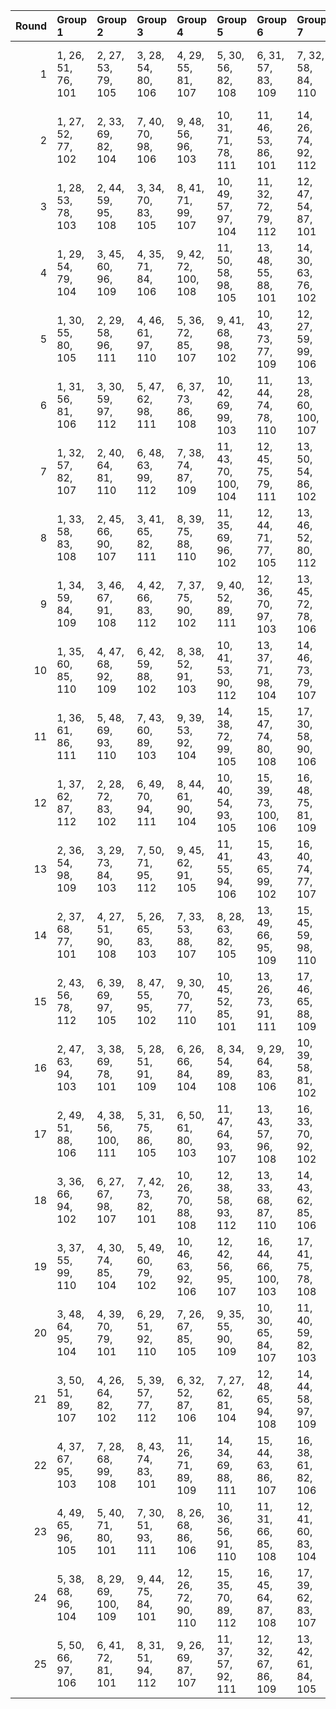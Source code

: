 |   Round | Group 1            | Group 2             | Group 3            | Group 4             | Group 5              | Group 6              | Group 7              | Group 8             | Group 9             | Group 10             | Group 11             | Group 12             | Group 13       | Group 14       | Group 15       | Group 16       | Group 17        | Group 18       | Group 19        | Group 20       | Group 21       | Group 22        | Group 23        | Group 24       | Group 25       |
|--------:|:-------------------|:--------------------|:-------------------|:--------------------|:---------------------|:---------------------|:---------------------|:--------------------|:--------------------|:---------------------|:---------------------|:---------------------|:---------------|:---------------|:---------------|:---------------|:----------------|:---------------|:----------------|:---------------|:---------------|:----------------|:----------------|:---------------|:---------------|
|       1 | 1, 26, 51, 76, 101 | 2, 27, 53, 79, 105  | 3, 28, 54, 80, 106 | 4, 29, 55, 81, 107  | 5, 30, 56, 82, 108   | 6, 31, 57, 83, 109   | 7, 32, 58, 84, 110   | 8, 33, 59, 85, 111  | 9, 34, 60, 86, 112  | 23, 48, 74, 100, 102 | 24, 49, 75, 77, 103  | 25, 50, 52, 78, 104  | 10, 35, 61, 87 | 11, 36, 62, 88 | 12, 37, 63, 89 | 13, 38, 64, 90 | 14, 39, 65, 91  | 15, 40, 66, 92 | 16, 41, 67, 93  | 17, 42, 68, 94 | 18, 43, 69, 95 | 19, 44, 70, 96  | 20, 45, 71, 97  | 21, 46, 72, 98 | 22, 47, 73, 99 |
|       2 | 1, 27, 52, 77, 102 | 2, 33, 69, 82, 104  | 7, 40, 70, 98, 106 | 9, 48, 56, 96, 103  | 10, 31, 71, 78, 111  | 11, 46, 53, 86, 101  | 14, 26, 74, 92, 112  | 18, 47, 66, 89, 110 | 19, 41, 64, 85, 109 | 21, 35, 59, 100, 105 | 23, 50, 55, 93, 108  | 25, 43, 58, 94, 107  | 3, 44, 57, 79  | 4, 32, 54, 88  | 5, 29, 63, 90  | 6, 38, 65, 95  | 8, 45, 73, 81   | 12, 28, 61, 76 | 13, 36, 51, 99  | 15, 49, 67, 87 | 16, 42, 62, 97 | 17, 37, 72, 91  | 20, 39, 60, 84  | 22, 34, 75, 80 | 24, 30, 68, 83 |
|       3 | 1, 28, 53, 78, 103 | 2, 44, 59, 95, 108  | 3, 34, 70, 83, 105 | 8, 41, 71, 99, 107  | 10, 49, 57, 97, 104  | 11, 32, 72, 79, 112  | 12, 47, 54, 87, 101  | 19, 48, 67, 90, 111 | 20, 42, 65, 86, 110 | 21, 40, 61, 85, 102  | 22, 36, 60, 77, 106  | 24, 27, 56, 94, 109  | 4, 45, 58, 80  | 5, 33, 55, 89  | 6, 30, 64, 91  | 7, 39, 66, 96  | 9, 46, 74, 82   | 13, 29, 62, 76 | 14, 37, 51, 100 | 15, 26, 75, 93 | 16, 50, 68, 88 | 17, 43, 63, 98  | 18, 38, 73, 92  | 23, 35, 52, 81 | 25, 31, 69, 84 |
|       4 | 1, 29, 54, 79, 104 | 3, 45, 60, 96, 109  | 4, 35, 71, 84, 106 | 9, 42, 72, 100, 108 | 11, 50, 58, 98, 105  | 13, 48, 55, 88, 101  | 14, 30, 63, 76, 102  | 20, 49, 68, 91, 112 | 21, 43, 66, 87, 111 | 22, 41, 62, 86, 103  | 23, 37, 61, 78, 107  | 25, 28, 57, 95, 110  | 2, 32, 70, 85  | 5, 46, 59, 81  | 6, 34, 56, 90  | 7, 31, 65, 92  | 8, 40, 67, 97   | 10, 47, 75, 83 | 12, 33, 73, 80  | 15, 38, 51, 77 | 16, 26, 52, 94 | 17, 27, 69, 89  | 18, 44, 64, 99  | 19, 39, 74, 93 | 24, 36, 53, 82 |
|       5 | 1, 30, 55, 80, 105 | 2, 29, 58, 96, 111  | 4, 46, 61, 97, 110 | 5, 36, 72, 85, 107  | 9, 41, 68, 98, 102   | 10, 43, 73, 77, 109  | 12, 27, 59, 99, 106  | 14, 49, 56, 89, 101 | 15, 31, 64, 76, 103 | 22, 44, 67, 88, 112  | 23, 42, 63, 87, 104  | 24, 38, 62, 79, 108  | 3, 33, 71, 86  | 6, 47, 60, 82  | 7, 35, 57, 91  | 8, 32, 66, 93  | 11, 48, 52, 84  | 13, 34, 74, 81 | 16, 39, 51, 78  | 17, 26, 53, 95 | 18, 28, 70, 90 | 19, 45, 65, 100 | 20, 40, 75, 94  | 21, 50, 69, 92 | 25, 37, 54, 83 |
|       6 | 1, 31, 56, 81, 106 | 3, 30, 59, 97, 112  | 5, 47, 62, 98, 111 | 6, 37, 73, 86, 108  | 10, 42, 69, 99, 103  | 11, 44, 74, 78, 110  | 13, 28, 60, 100, 107 | 15, 50, 57, 90, 101 | 16, 32, 65, 76, 104 | 19, 29, 71, 91, 102  | 24, 43, 64, 88, 105  | 25, 39, 63, 80, 109  | 2, 38, 55, 84  | 4, 34, 72, 87  | 7, 48, 61, 83  | 8, 36, 58, 92  | 9, 33, 67, 94   | 12, 49, 53, 85 | 14, 35, 75, 82  | 17, 40, 51, 79 | 18, 26, 54, 96 | 20, 46, 66, 77  | 21, 41, 52, 95  | 22, 27, 70, 93 | 23, 45, 68, 89 |
|       7 | 1, 32, 57, 82, 107 | 2, 40, 64, 81, 110  | 6, 48, 63, 99, 112 | 7, 38, 74, 87, 109  | 11, 43, 70, 100, 104 | 12, 45, 75, 79, 111  | 13, 50, 54, 86, 102  | 14, 29, 61, 77, 108 | 16, 27, 58, 91, 101 | 17, 33, 66, 76, 105  | 20, 30, 72, 92, 103  | 25, 44, 65, 89, 106  | 3, 39, 56, 85  | 4, 31, 60, 98  | 5, 35, 73, 88  | 8, 49, 62, 84  | 9, 37, 59, 93   | 10, 34, 68, 95 | 15, 36, 52, 83  | 18, 41, 51, 80 | 19, 26, 55, 97 | 21, 47, 67, 78  | 22, 42, 53, 96  | 23, 28, 71, 94 | 24, 46, 69, 90 |
|       8 | 1, 33, 58, 83, 108 | 2, 45, 66, 90, 107  | 3, 41, 65, 82, 111 | 8, 39, 75, 88, 110  | 11, 35, 69, 96, 102  | 12, 44, 71, 77, 105  | 13, 46, 52, 80, 112  | 14, 27, 55, 87, 103 | 15, 30, 62, 78, 109 | 17, 28, 59, 92, 101  | 18, 34, 67, 76, 106  | 21, 31, 73, 93, 104  | 4, 40, 57, 86  | 5, 32, 61, 99  | 6, 36, 74, 89  | 7, 49, 64, 100 | 9, 50, 63, 85   | 10, 38, 60, 94 | 16, 37, 53, 84  | 19, 42, 51, 81 | 20, 26, 56, 98 | 22, 48, 68, 79  | 23, 43, 54, 97  | 24, 29, 72, 95 | 25, 47, 70, 91 |
|       9 | 1, 34, 59, 84, 109 | 3, 46, 67, 91, 108  | 4, 42, 66, 83, 112 | 7, 37, 75, 90, 102  | 9, 40, 52, 89, 111   | 12, 36, 70, 97, 103  | 13, 45, 72, 78, 106  | 15, 28, 56, 88, 104 | 16, 31, 63, 79, 110 | 18, 29, 60, 93, 101  | 19, 35, 68, 76, 107  | 22, 32, 74, 94, 105  | 2, 48, 71, 92  | 5, 41, 58, 87  | 6, 33, 62, 100 | 8, 50, 65, 77  | 10, 27, 64, 86  | 11, 39, 61, 95 | 14, 47, 53, 81  | 17, 38, 54, 85 | 20, 43, 51, 82 | 21, 26, 57, 99  | 23, 49, 69, 80  | 24, 44, 55, 98 | 25, 30, 73, 96 |
|      10 | 1, 35, 60, 85, 110 | 4, 47, 68, 92, 109  | 6, 42, 59, 88, 102 | 8, 38, 52, 91, 103  | 10, 41, 53, 90, 112  | 13, 37, 71, 98, 104  | 14, 46, 73, 79, 107  | 16, 29, 57, 89, 105 | 17, 32, 64, 80, 111 | 19, 30, 61, 94, 101  | 20, 36, 69, 76, 108  | 23, 33, 75, 95, 106  | 2, 31, 74, 97  | 3, 49, 72, 93  | 5, 43, 67, 84  | 7, 34, 63, 77  | 9, 27, 66, 78   | 11, 28, 65, 87 | 12, 40, 62, 96  | 15, 48, 54, 82 | 18, 39, 55, 86 | 21, 44, 51, 83  | 22, 26, 58, 100 | 24, 50, 70, 81 | 25, 45, 56, 99 |
|      11 | 1, 36, 61, 86, 111 | 5, 48, 69, 93, 110  | 7, 43, 60, 89, 103 | 9, 39, 53, 92, 104  | 14, 38, 72, 99, 105  | 15, 47, 74, 80, 108  | 17, 30, 58, 90, 106  | 18, 33, 65, 81, 112 | 20, 31, 62, 95, 101 | 21, 37, 70, 76, 109  | 22, 45, 51, 84, 102  | 24, 34, 52, 96, 107  | 2, 46, 57, 100 | 3, 32, 75, 98  | 4, 50, 73, 94  | 6, 44, 68, 85  | 8, 35, 64, 78   | 10, 28, 67, 79 | 11, 42, 54, 91  | 12, 29, 66, 88 | 13, 41, 63, 97 | 16, 49, 55, 83  | 19, 40, 56, 87  | 23, 26, 59, 77 | 25, 27, 71, 82 |
|      12 | 1, 37, 62, 87, 112 | 2, 28, 72, 83, 102  | 6, 49, 70, 94, 111 | 8, 44, 61, 90, 104  | 10, 40, 54, 93, 105  | 15, 39, 73, 100, 106 | 16, 48, 75, 81, 109  | 18, 31, 59, 91, 107 | 21, 32, 63, 96, 101 | 22, 38, 71, 76, 110  | 23, 46, 51, 85, 103  | 25, 35, 53, 97, 108  | 3, 47, 58, 77  | 4, 33, 52, 99  | 5, 27, 74, 95  | 7, 45, 69, 86  | 9, 36, 65, 79   | 11, 29, 68, 80 | 12, 43, 55, 92  | 13, 30, 67, 89 | 14, 42, 64, 98 | 17, 50, 56, 84  | 19, 34, 66, 82  | 20, 41, 57, 88 | 24, 26, 60, 78 |
|      13 | 2, 36, 54, 98, 109 | 3, 29, 73, 84, 103  | 7, 50, 71, 95, 112 | 9, 45, 62, 91, 105  | 11, 41, 55, 94, 106  | 15, 43, 65, 99, 102  | 16, 40, 74, 77, 107  | 17, 49, 52, 82, 110 | 19, 32, 60, 92, 108 | 22, 33, 64, 97, 101  | 23, 39, 72, 76, 111  | 24, 47, 51, 86, 104  | 1, 38, 63, 88  | 4, 48, 59, 78  | 5, 34, 53, 100 | 6, 28, 75, 96  | 8, 46, 70, 87   | 10, 37, 66, 80 | 12, 30, 69, 81  | 13, 44, 56, 93 | 14, 31, 68, 90 | 18, 27, 57, 85  | 20, 35, 67, 83  | 21, 42, 58, 89 | 25, 26, 61, 79 |
|      14 | 2, 37, 68, 77, 101 | 4, 27, 51, 90, 108  | 5, 26, 65, 83, 103 | 7, 33, 53, 88, 107  | 8, 28, 63, 82, 105   | 13, 49, 66, 95, 109  | 15, 45, 59, 98, 110  | 18, 35, 72, 94, 104 | 19, 47, 69, 79, 106 | 20, 44, 54, 81, 111  | 23, 36, 64, 96, 112  | 25, 46, 62, 93, 102  | 1, 42, 67, 92  | 3, 43, 52, 76  | 6, 40, 58, 78  | 9, 38, 57, 80  | 10, 32, 55, 100 | 11, 30, 75, 99 | 12, 50, 74, 91  | 14, 41, 70, 84 | 16, 34, 73, 85 | 17, 48, 60, 97  | 21, 29, 56, 86  | 22, 31, 61, 89 | 24, 39, 71, 87 |
|      15 | 2, 43, 56, 78, 112 | 6, 39, 69, 97, 105  | 8, 47, 55, 95, 102 | 9, 30, 70, 77, 110  | 10, 45, 52, 85, 101  | 13, 26, 73, 91, 111  | 17, 46, 65, 88, 109  | 18, 40, 63, 84, 108 | 20, 34, 58, 99, 104 | 22, 49, 54, 92, 107  | 24, 42, 57, 93, 106  | 25, 32, 68, 81, 103  | 1, 50, 75, 100 | 3, 31, 53, 87  | 4, 28, 62, 89  | 5, 37, 64, 94  | 7, 44, 72, 80   | 11, 27, 60, 76 | 12, 35, 51, 98  | 14, 48, 66, 86 | 15, 41, 61, 96 | 16, 36, 71, 90  | 19, 38, 59, 83  | 21, 33, 74, 79 | 23, 29, 67, 82 |
|      16 | 2, 47, 63, 94, 103 | 3, 38, 69, 78, 101  | 5, 28, 51, 91, 109 | 6, 26, 66, 84, 104  | 8, 34, 54, 89, 108   | 9, 29, 64, 83, 106   | 10, 39, 58, 81, 102  | 14, 50, 67, 96, 110 | 16, 46, 60, 99, 111 | 19, 36, 73, 95, 105  | 20, 48, 70, 80, 107  | 21, 45, 55, 82, 112  | 1, 43, 68, 93  | 4, 44, 53, 76  | 7, 41, 59, 79  | 11, 33, 56, 77 | 12, 31, 52, 100 | 13, 27, 75, 92 | 15, 42, 71, 85  | 17, 35, 74, 86 | 18, 49, 61, 98 | 22, 30, 57, 87  | 23, 32, 62, 90  | 24, 37, 65, 97 | 25, 40, 72, 88 |
|      17 | 2, 49, 51, 88, 106 | 4, 38, 56, 100, 111 | 5, 31, 75, 86, 105 | 6, 50, 61, 80, 103  | 11, 47, 64, 93, 107  | 13, 43, 57, 96, 108  | 16, 33, 70, 92, 102  | 17, 45, 67, 77, 104 | 18, 42, 52, 79, 109 | 19, 27, 54, 84, 112  | 21, 34, 62, 94, 110  | 24, 35, 66, 99, 101  | 1, 40, 65, 90  | 3, 26, 63, 81  | 7, 36, 55, 78  | 8, 30, 53, 98  | 9, 28, 73, 97   | 10, 48, 72, 89 | 12, 39, 68, 82  | 14, 32, 71, 83 | 15, 46, 58, 95 | 20, 29, 59, 87  | 22, 37, 69, 85  | 23, 44, 60, 91 | 25, 41, 74, 76 |
|      18 | 3, 36, 66, 94, 102 | 6, 27, 67, 98, 107  | 7, 42, 73, 82, 101 | 10, 26, 70, 88, 108 | 12, 38, 58, 93, 112  | 13, 33, 68, 87, 110  | 14, 43, 62, 85, 106  | 15, 37, 60, 81, 105 | 19, 46, 75, 89, 104 | 21, 39, 54, 90, 103  | 23, 40, 53, 99, 109  | 24, 28, 74, 84, 111  | 1, 47, 72, 97  | 2, 34, 61, 91  | 4, 41, 69, 77  | 5, 44, 52, 92  | 8, 48, 57, 76   | 9, 32, 51, 95  | 11, 45, 63, 83  | 16, 35, 56, 80 | 17, 31, 55, 96 | 18, 30, 71, 100 | 20, 50, 64, 79  | 22, 29, 65, 78 | 25, 49, 59, 86 |
|      19 | 3, 37, 55, 99, 110 | 4, 30, 74, 85, 104  | 5, 49, 60, 79, 102 | 10, 46, 63, 92, 106 | 12, 42, 56, 95, 107  | 16, 44, 66, 100, 103 | 17, 41, 75, 78, 108  | 18, 50, 53, 83, 111 | 20, 33, 61, 93, 109 | 23, 34, 65, 98, 101  | 24, 40, 73, 76, 112  | 25, 48, 51, 87, 105  | 1, 39, 64, 89  | 2, 26, 62, 80  | 6, 35, 54, 77  | 7, 29, 52, 97  | 8, 27, 72, 96   | 9, 47, 71, 88  | 11, 38, 67, 81  | 13, 31, 70, 82 | 14, 45, 57, 94 | 15, 32, 69, 91  | 19, 28, 58, 86  | 21, 36, 68, 84 | 22, 43, 59, 90 |
|      20 | 3, 48, 64, 95, 104 | 4, 39, 70, 79, 101  | 6, 29, 51, 92, 110 | 7, 26, 67, 85, 105  | 9, 35, 55, 90, 109   | 10, 30, 65, 84, 107  | 11, 40, 59, 82, 103  | 12, 34, 57, 78, 102 | 15, 27, 68, 97, 111 | 17, 47, 61, 100, 112 | 20, 37, 74, 96, 106  | 21, 49, 71, 81, 108  | 1, 44, 69, 94  | 2, 41, 73, 89  | 5, 45, 54, 76  | 8, 42, 60, 80  | 13, 32, 53, 77  | 14, 28, 52, 93 | 16, 43, 72, 86  | 18, 36, 75, 87 | 19, 50, 62, 99 | 22, 46, 56, 83  | 23, 31, 58, 88  | 24, 33, 63, 91 | 25, 38, 66, 98 |
|      21 | 3, 50, 51, 89, 107 | 4, 26, 64, 82, 102  | 5, 39, 57, 77, 112 | 6, 32, 52, 87, 106  | 7, 27, 62, 81, 104   | 12, 48, 65, 94, 108  | 14, 44, 58, 97, 109  | 17, 34, 71, 93, 103 | 18, 46, 68, 78, 105 | 19, 43, 53, 80, 110  | 22, 35, 63, 95, 111  | 25, 36, 67, 100, 101 | 1, 41, 66, 91  | 2, 42, 75, 76  | 8, 37, 56, 79  | 9, 31, 54, 99  | 10, 29, 74, 98  | 11, 49, 73, 90 | 13, 40, 69, 83  | 15, 33, 72, 84 | 16, 47, 59, 96 | 20, 28, 55, 85  | 21, 30, 60, 88  | 23, 38, 70, 86 | 24, 45, 61, 92 |
|      22 | 4, 37, 67, 95, 103 | 7, 28, 68, 99, 108  | 8, 43, 74, 83, 101 | 11, 26, 71, 89, 109 | 14, 34, 69, 88, 111  | 15, 44, 63, 86, 107  | 16, 38, 61, 82, 106  | 18, 32, 56, 97, 102 | 20, 47, 52, 90, 105 | 22, 40, 55, 91, 104  | 24, 41, 54, 100, 110 | 25, 29, 75, 85, 112  | 1, 48, 73, 98  | 2, 50, 60, 87  | 3, 35, 62, 92  | 5, 42, 70, 78  | 6, 45, 53, 93   | 9, 49, 58, 76  | 10, 33, 51, 96  | 12, 46, 64, 84 | 13, 39, 59, 94 | 17, 36, 57, 81  | 19, 31, 72, 77  | 21, 27, 65, 80 | 23, 30, 66, 79 |
|      23 | 4, 49, 65, 96, 105 | 5, 40, 71, 80, 101  | 7, 30, 51, 93, 111 | 8, 26, 68, 86, 106  | 10, 36, 56, 91, 110  | 11, 31, 66, 85, 108  | 12, 41, 60, 83, 104  | 13, 35, 58, 79, 103 | 16, 28, 69, 98, 112 | 17, 44, 73, 87, 102  | 21, 38, 75, 97, 107  | 22, 50, 72, 82, 109  | 1, 45, 70, 95  | 2, 39, 67, 99  | 3, 42, 74, 90  | 6, 46, 55, 76  | 9, 43, 61, 81   | 14, 33, 54, 78 | 15, 29, 53, 94  | 18, 48, 62, 77 | 19, 37, 52, 88 | 20, 27, 63, 100 | 23, 47, 57, 84  | 24, 32, 59, 89 | 25, 34, 64, 92 |
|      24 | 5, 38, 68, 96, 104 | 8, 29, 69, 100, 109 | 9, 44, 75, 84, 101 | 12, 26, 72, 90, 110 | 15, 35, 70, 89, 112  | 16, 45, 64, 87, 108  | 17, 39, 62, 83, 107  | 19, 33, 57, 98, 103 | 21, 48, 53, 91, 106 | 23, 41, 56, 92, 105  | 24, 31, 67, 80, 102  | 25, 42, 55, 77, 111  | 1, 49, 74, 99  | 2, 30, 52, 86  | 3, 27, 61, 88  | 4, 36, 63, 93  | 6, 43, 71, 79   | 7, 46, 54, 94  | 10, 50, 59, 76  | 11, 34, 51, 97 | 13, 47, 65, 85 | 14, 40, 60, 95  | 18, 37, 58, 82  | 20, 32, 73, 78 | 22, 28, 66, 81 |
|      25 | 5, 50, 66, 97, 106 | 6, 41, 72, 81, 101  | 8, 31, 51, 94, 112 | 9, 26, 69, 87, 107  | 11, 37, 57, 92, 111  | 12, 32, 67, 86, 109  | 13, 42, 61, 84, 105  | 14, 36, 59, 80, 104 | 18, 45, 74, 88, 103 | 20, 38, 53, 89, 102  | 22, 39, 52, 98, 108  | 23, 27, 73, 83, 110  | 1, 46, 71, 96  | 2, 35, 65, 93  | 3, 40, 68, 100 | 4, 43, 75, 91  | 7, 47, 56, 76   | 10, 44, 62, 82 | 15, 34, 55, 79  | 16, 30, 54, 95 | 17, 29, 70, 99 | 19, 49, 63, 78  | 21, 28, 64, 77  | 24, 48, 58, 85 | 25, 33, 60, 90 |